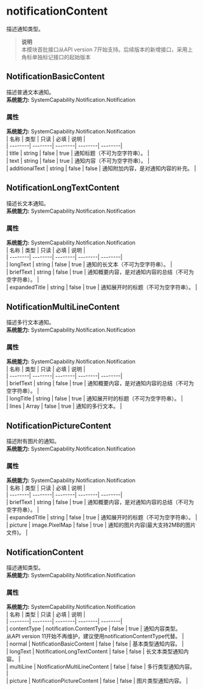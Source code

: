 # notificationContent    
描述通知类型。  
> **说明**   
>本模块首批接口从API version 7开始支持。后续版本的新增接口，采用上角标单独标记接口的起始版本  
    
## NotificationBasicContent    
描述普通文本通知。  
 **系统能力:**  SystemCapability.Notification.Notification    
### 属性    
 **系统能力:**  SystemCapability.Notification.Notification    
| 名称 | 类型 | 只读 | 必填 | 说明 |  
| --------| --------| --------| --------| --------|  
| title | string | false | true | 通知标题（不可为空字符串）。 |  
| text | string | false | true | 通知内容（不可为空字符串）。 |  
| additionalText | string | false | false | 通知附加内容，是对通知内容的补充。 |  
    
## NotificationLongTextContent    
描述长文本通知。  
 **系统能力:**  SystemCapability.Notification.Notification    
### 属性    
 **系统能力:**  SystemCapability.Notification.Notification    
| 名称 | 类型 | 只读 | 必填 | 说明 |  
| --------| --------| --------| --------| --------|  
| longText | string | false | true | 通知的长文本（不可为空字符串）。 |  
| briefText | string | false | true | 通知概要内容，是对通知内容的总结（不可为空字符串）。 |  
| expandedTitle | string | false | true | 通知展开时的标题（不可为空字符串）。 |  
    
## NotificationMultiLineContent    
描述多行文本通知。  
 **系统能力:**  SystemCapability.Notification.Notification    
### 属性    
 **系统能力:**  SystemCapability.Notification.Notification    
| 名称 | 类型 | 只读 | 必填 | 说明 |  
| --------| --------| --------| --------| --------|  
| briefText | string | false | true | 通知概要内容，是对通知内容的总结（不可为空字符串）。 |  
| longTitle | string | false | true | 通知展开时的标题（不可为空字符串）。 |  
| lines | Array<string> | false | true | 通知的多行文本。 |  
    
## NotificationPictureContent    
描述附有图片的通知。  
 **系统能力:**  SystemCapability.Notification.Notification    
### 属性    
 **系统能力:**  SystemCapability.Notification.Notification    
| 名称 | 类型 | 只读 | 必填 | 说明 |  
| --------| --------| --------| --------| --------|  
| briefText | string | false | true | 通知概要内容，是对通知内容的总结（不可为空字符串）。 |  
| expandedTitle | string | false | true | 通知展开时的标题（不可为空字符串）。 |  
| picture | image.PixelMap | false | true | 通知的图片内容(最大支持2MB的图片文件)。 |  
    
## NotificationContent    
描述通知类型。  
 **系统能力:**  SystemCapability.Notification.Notification    
### 属性    
 **系统能力:**  SystemCapability.Notification.Notification    
| 名称 | 类型 | 只读 | 必填 | 说明 |  
| --------| --------| --------| --------| --------|  
| contentType | notification.ContentType | false | true | 通知内容类型。<br>从API version 11开始不再维护，建议使用notificationContentType代替。 |  
| normal | NotificationBasicContent | false | false | 基本类型通知内容。 |  
| longText | NotificationLongTextContent | false | false | 长文本类型通知内容。 |  
| multiLine | NotificationMultiLineContent | false | false | 多行类型通知内容。 |  
| picture | NotificationPictureContent | false | false | 图片类型通知内容。 |  
